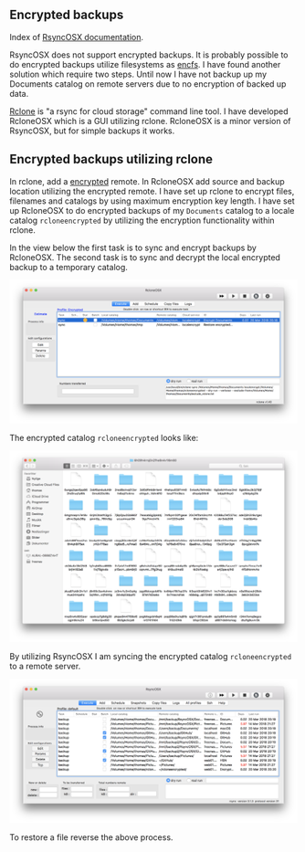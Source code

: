 ## Encrypted backups

Index of [RsyncOSX documentation](https://rsyncosx.github.io/Documentation/).

RsyncOSX does not support encrypted backups. It is probably possible to do encrypted backups utilize filesystems as [encfs](https://github.com/vgough/encfs). I have found another solution which require two steps. Until now I have not backup up my Documents catalog on remote servers due to no encryption of backed up data.

[Rclone](https://github.com/ncw/rclone) is "a rsync for cloud storage" command line tool. I have developed RcloneOSX which is a GUI utilizing rclone. RcloneOSX is a minor version of RsyncOSX, but for simple backups it works.

## Encrypted backups utilizing rclone

In rclone, add a [encrypted](https://rclone.org/crypt/) remote. In RcloneOSX add source and backup location utilizing the encrypted remote. I have set up rclone to encrypt files, filenames and catalogs by using maximum encryption key length. I have set up RcloneOSX to do encrypted backups of my `Documents` catalog to a locale catalog `rcloneencrypted` by utilizing the encryption functionality  within rclone. 

In the view below the first task is to sync and encrypt backups by RcloneOSX. The second task is to sync and decrypt the local encrypted backup to a temporary catalog.

![Main view](screenshots/master/encrypted/rclone.png)

The encrypted catalog `rcloneencrypted` looks like:

![Main view](screenshots/master/encrypted/encrypted.png)

By utilizing RsyncOSX I am syncing the encrypted catalog `rcloneencrypted` to a remote server.

![Main view](screenshots/master/encrypted/rsyncosx.png)

To restore a file reverse the above process.

